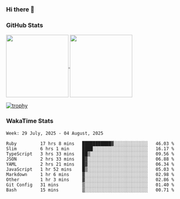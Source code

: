 ### Hi there 👋

### GitHub Stats

<a href="https://github.com/anuraghazra/github-readme-stats">
  <img align="center" height="170px" src="https://github-readme-stats.vercel.app/api/top-langs/?username=tksfjt1024&layout=compact&count_private=true&show_icons=true&show_icons=true&theme=graywhite" />
</a>
<a href="https://github.com/anuraghazra/github-readme-stats">
  <img align="center" height="170px" src="https://github-readme-stats.vercel.app/api?username=tksfjt1024&count_private=true&show_icons=true&show_icons=true&theme=graywhite" />
</a>

[![trophy](https://github-profile-trophy.vercel.app/?username=tksfjt1024)](https://github.com/ryo-ma/github-profile-trophy)

### WakaTime Stats

<!--START_SECTION:waka-->
```text
Week: 29 July, 2025 - 04 August, 2025

Ruby         17 hrs 8 mins   ███████████▓░░░░░░░░░░░░░   46.03 % 
Slim         6 hrs 1 min     ████░░░░░░░░░░░░░░░░░░░░░   16.17 % 
TypeScript   3 hrs 33 mins   ██▒░░░░░░░░░░░░░░░░░░░░░░   09.56 % 
JSON         2 hrs 33 mins   █▓░░░░░░░░░░░░░░░░░░░░░░░   06.88 % 
YAML         2 hrs 21 mins   █▓░░░░░░░░░░░░░░░░░░░░░░░   06.34 % 
JavaScript   1 hr 52 mins    █▒░░░░░░░░░░░░░░░░░░░░░░░   05.03 % 
Markdown     1 hr 6 mins     ▓░░░░░░░░░░░░░░░░░░░░░░░░   02.98 % 
Other        1 hr 3 mins     ▓░░░░░░░░░░░░░░░░░░░░░░░░   02.86 % 
Git Config   31 mins         ▒░░░░░░░░░░░░░░░░░░░░░░░░   01.40 % 
Bash         15 mins         ▒░░░░░░░░░░░░░░░░░░░░░░░░   00.71 % 
```
<!--END_SECTION:waka-->
